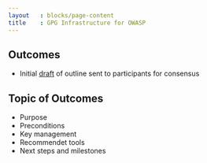 ```yaml
---
layout   : blocks/page-content
title    : GPG Infrastructure for OWASP
---
```


## Outcomes

* Initial [draft](https://docs.google.com/document/d/1GXeCF1_EqNdZ0RZLz1iRzA5hC2Qz817NdRvwHwrQnMA) of outline sent to participants for consensus

## Topic of Outcomes

* Purpose
* Preconditions
* Key management
* Recommendet tools
* Next steps and milestones
